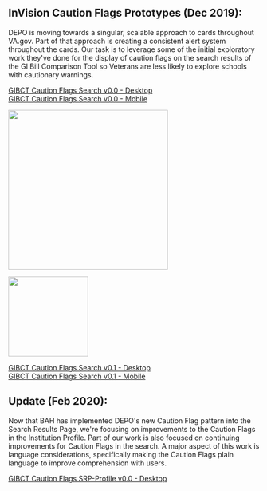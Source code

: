 ## InVision Caution Flags Prototypes (Dec 2019):  

DEPO is moving towards a singular, scalable approach to cards throughout VA.gov. Part of that approach is creating a consistent alert system throughout the cards. Our task is to leverage some of the initial exploratory work they've done for  the display of caution flags on the search results of the GI Bill Comparison Tool so Veterans are less likely to explore schools with cautionary warnings. 

[GIBCT Caution Flags Search v0.0 - Desktop](https://bahdigital.invisionapp.com/share/YUIACDIH34S)  
[GIBCT Caution Flags Search v0.0 - Mobile](https://bahdigital.invisionapp.com/share/9MIACE1FGHN)  

<kbd><img src="https://github.com/department-of-veterans-affairs/va.gov-team/blob/master/products/education-careers/school-comparison-tool/design/caution-flags/ui/images/Desktop%20Search%20results%20v0.0.png" width="320"></kbd> 
 
<kbd><img src="https://github.com/department-of-veterans-affairs/va.gov-team/blob/master/products/education-careers/school-comparison-tool/design/caution-flags/ui/images/Mobile%20Search%20results%20v0.0.png" width="160"></kbd> 


[GIBCT Caution Flags Search  v0.1 - Desktop](https://bahdigital.invisionapp.com/share/SCIACE37P2J)  
[GIBCT Caution Flags Search v0.1 - Mobile](https://bahdigital.invisionapp.com/share/CRIACEMVQD9)  


## Update (Feb 2020):

Now that BAH has implemented DEPO's new Caution Flag pattern into the Search Results Page, we're focusing on improvements to the Caution Flags in the Institution Profile. Part of our work is also focused on continuing improvements for Caution Flags in the search. A major aspect of this work is language considerations, specifically making the Caution Flags plain language to improve comprehension with users.

[GIBCT Caution Flags SRP-Profile v0.0 - Desktop](hhttps://bahdigital.invisionapp.com/share/AGIACXL4ZJB) 

